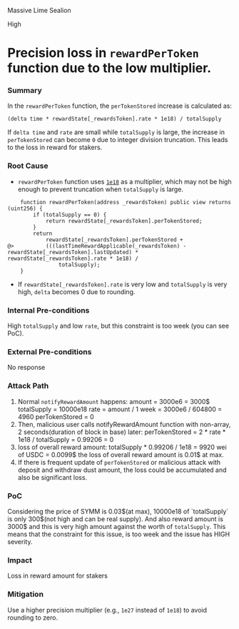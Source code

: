 Massive Lime Sealion

High

# Precision loss in `rewardPerToken` function due to the low multiplier.

### Summary

In the `rewardPerToken` function, the `perTokenStored` increase is calculated as:  

```solidity
(delta time * rewardState[_rewardsToken].rate * 1e18) / totalSupply
```
If `delta time` and `rate` are small while `totalSupply` is large, the increase in `perTokenStored` can become `0` due to integer division truncation. 
This leads to the loss in reward for stakers.

### Root Cause

- `rewardPerToken` function uses [`1e18`](https://github.com/sherlock-audit/2025-03-symm-io-stacking/blob/main/token/contracts/staking/SymmStaking.sol#L200) as a multiplier, which may not be high enough to prevent truncation when `totalSupply` is large. 
```solidity
	function rewardPerToken(address _rewardsToken) public view returns (uint256) {
		if (totalSupply == 0) {
			return rewardState[_rewardsToken].perTokenStored;
		}
		return
			rewardState[_rewardsToken].perTokenStored +
@>			(((lastTimeRewardApplicable(_rewardsToken) - rewardState[_rewardsToken].lastUpdated) * rewardState[_rewardsToken].rate * 1e18) /
				totalSupply);
	}
```
- If `rewardState[_rewardsToken].rate` is very low and `totalSupply` is very high, `delta` becomes 0 due to rounding.

### Internal Pre-conditions

High `totalSupply` and low `rate`, but this constraint is too week (you can see PoC).

### External Pre-conditions

No response

### Attack Path

1. Normal `notifyRewardAmount` happens:
amount = 3000e6 = 3000$
totalSupply = 10000e18
rate = amount / 1 week = 3000e6 / 604800 = 4960
perTokenStored = 0
2. Then, malicious user calls notifyRewardAmount function with non-array, 2 seconds(duration of block in base) later:
perTokenStored = 2 * rate * 1e18 / totalSupply = 0.99206 = 0
3. loss of overall reward amount:
totalSupply * 0.99206 / 1e18 = 9920 wei of USDC = 0.0099$
the loss of overall reward amount is 0.01$ at max.
4. If there is frequent update of `perTokenStored` or malicious attack with deposit and withdraw dust amount, the loss could be accumulated and also be significant loss.

### PoC

Considering the price of SYMM is 0.03$(at max), 10000e18 of `totalSupply` is only 300$(not high and can be real supply).
And also reward amount is 3000$ and this is very high amount against the worth of `totalSupply`.
This means that the constraint for this issue, is too week and the issue has HIGH severity.

### Impact

Loss in reward amount for stakers

### Mitigation

Use a higher precision multiplier (e.g., `1e27` instead of `1e18`) to avoid rounding to zero.
